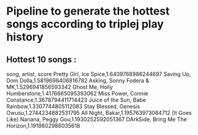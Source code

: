 # Pipeline to generate the hottest songs according to triplej play history

## Hottest 10 songs :
song, artist, score 
Pretty Girl, Ice Spice,1.6409768986244697 
Saving Up, Dom Dolla,1.5819698406816782 
Asking, Sonny Fodera & MK,1.5296941856593342 
Ghost Me, Holly Humberstone,1.4176665095393062 
Miss Power, Connie Constance,1.3678794411714423 
Juice of the Sun, Babe Rainbow,1.3307744805112083 
Stay Blessed, Genesis Owusu,1.2744234882531795 
All Night, Bakar,1.195763973084712 
(It Goes Like) Nanana, Peggy Gou,1.1930252592051367 
DArkSide, Bring Me The Horizon,1.1918602986035618 

